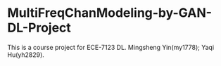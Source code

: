 # MultiFreqChanModeling-by-GAN-DL-Project
This is a course project for ECE-7123 DL. Mingsheng Yin(my1778); Yaqi Hu(yh2829). 
